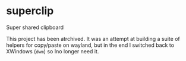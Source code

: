# superclip
Super shared clipboard

This project has been atrchived. It was an attempt at building a suite of helpers for copy/paste on wayland, but in the end I switched back to XWindows (`dwm`) so  Ino longer need it.
